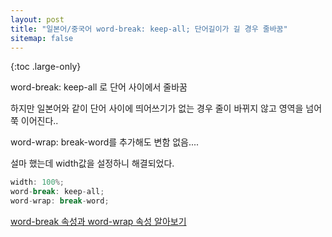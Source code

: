 ```yaml
---
layout: post
title: "일본어/중국어 word-break: keep-all; 단어길이가 길 경우 줄바꿈"
sitemap: false
---
```


{:toc .large-only}

word-break: keep-all 로 단어 사이에서 줄바꿈

하지만 일본어와 같이 단어 사이에 띄어쓰기가 없는 경우 줄이 바뀌지 않고 영역을 넘어 쭉 이어진다..

word-wrap: break-word를 추가해도 변함 없음....

설마 했는데 width값을 설정하니 해결되었다.

```js
width: 100%;
word-break: keep-all;
word-wrap: break-word;
```

[word-break 속성과 word-wrap 속성 알아보기](wit.nts-corp.com/2017/07/25/4675)

